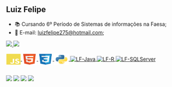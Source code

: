 ## Luiz Felipe 
* 📚 Cursando 6º  Período de Sistemas de informações na Faesa;
* 📧 E-mail: luizfelipe275@hotmail.com;

 <div>
  <a href="https://github.com/luizfelipe027">
  <img height="180em" src="https://github-readme-stats.vercel.app/api?username=luizfelipe027&show_icons=true&theme=dark&include_all_commits=true&count_private=true"/>
  <img height="180em" src="https://github-readme-stats.vercel.app/api/top-langs/?username=luizfelipe027&layout=compact&langs_count=7&theme=dark"/>
</div>
  
  <div style="display: inline_block"><br>
    <img align="center" alt="LF-Js" height="30" width="40" src="https://raw.githubusercontent.com/devicons/devicon/master/icons/javascript/javascript-plain.svg">
    <img align="center" alt="LF-HTML" height="30" width="40" src="https://raw.githubusercontent.com/devicons/devicon/master/icons/html5/html5-original.svg">
    <img align="center" alt="LF-CSS" height="30" width="40" src="https://raw.githubusercontent.com/devicons/devicon/master/icons/css3/css3-original.svg">
    <img align="center" alt="LF-Python" height="30" width="40" src="https://raw.githubusercontent.com/devicons/devicon/master/icons/python/python-original.svg">
    <img align="center" alt="LF-Java" height="30" width="40" src="https://cdn.jsdelivr.net/gh/devicons/devicon/icons/java/java-original.svg">
    <img align="center" alt="LF-R" height="30" width="40" src="https://cdn.jsdelivr.net/gh/devicons/devicon/icons/rstudio/rstudio-original.svg"> 
    <img align="center" alt="LF-SQLServer" height="30" widht="40" src="https://cdn-icons-png.flaticon.com/128/2772/2772128.png">
  </div>
  
  ##
  
  <div>
     <a href="https://instagram.com/luizpaixao27" target="_blank"><img src="https://img.shields.io/badge/-Instagram-%23E4405F?style=for-the-badge&logo=instagram&logoColor=white" target="_blank"></a>
     <a href="https://api.whatsapp.com/send?phone=5527999313012&text=Oi%2C%20vim%20pelo%20perfil%20no%20GitHub!" target="_blank"><img src="https://img.shields.io/badge/WhatsApp-25D366?style=for-the-badge&logo=whatsapp&logoColor=white" target="_blank"></a>
     <a href = "mailto:luizfelipe275@hotmail.com"><img src="https://img.shields.io/badge/-Gmail-%23333?style=for-the-badge&logo=gmail&logoColor=white" target="_blank"></a>
     <a href="https://www.linkedin.com/in/luiz-felipe-ribeiro-paixão-49b134186" target="_blank"><img src="https://img.shields.io/badge/-LinkedIn-%230077B5?style=for-the-badge&logo=linkedin&logoColor=white" target="_blank"></a> 
  </div>
